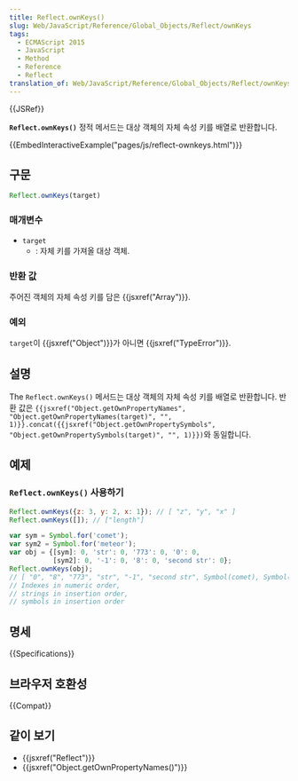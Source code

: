 ```yaml
---
title: Reflect.ownKeys()
slug: Web/JavaScript/Reference/Global_Objects/Reflect/ownKeys
tags:
  - ECMAScript 2015
  - JavaScript
  - Method
  - Reference
  - Reflect
translation_of: Web/JavaScript/Reference/Global_Objects/Reflect/ownKeys
---
```


{{JSRef}}

**`Reflect.ownKeys()`** 정적 메서드는 대상 객체의 자체 속성 키를 배열로 반환합니다.

{{EmbedInteractiveExample("pages/js/reflect-ownkeys.html")}}

## 구문

```js
Reflect.ownKeys(target)
```

### 매개변수

- `target`
  - : 자체 키를 가져올 대상 객체.

### 반환 값

주어진 객체의 자체 속성 키를 담은 {{jsxref("Array")}}.

### 예외

`target`이 {{jsxref("Object")}}가 아니면 {{jsxref("TypeError")}}.

## 설명

The `Reflect.ownKeys()` 메서드는 대상 객체의 자체 속성 키를 배열로 반환합니다. 반환 값은 `{{jsxref("Object.getOwnPropertyNames", "Object.getOwnPropertyNames(target)", "", 1)}}.concat({{jsxref("Object.getOwnPropertySymbols", "Object.getOwnPropertySymbols(target)", "", 1)}})`와 동일합니다.

## 예제

### `Reflect.ownKeys()` 사용하기

```js
Reflect.ownKeys({z: 3, y: 2, x: 1}); // [ "z", "y", "x" ]
Reflect.ownKeys([]); // ["length"]

var sym = Symbol.for('comet');
var sym2 = Symbol.for('meteor');
var obj = {[sym]: 0, 'str': 0, '773': 0, '0': 0,
           [sym2]: 0, '-1': 0, '8': 0, 'second str': 0};
Reflect.ownKeys(obj);
// [ "0", "8", "773", "str", "-1", "second str", Symbol(comet), Symbol(meteor) ]
// Indexes in numeric order,
// strings in insertion order,
// symbols in insertion order
```

## 명세

{{Specifications}}

## 브라우저 호환성

{{Compat}}

## 같이 보기

- {{jsxref("Reflect")}}
- {{jsxref("Object.getOwnPropertyNames()")}}
